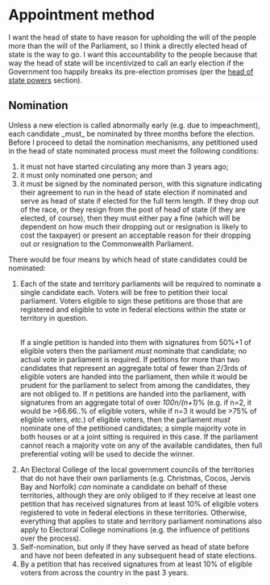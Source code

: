 Appointment method
===================

I want the head of state to have reason for upholding the will of the people more than the will of the Parliament, so I think a directly elected head of state is the way to go. I want this accountability to the people because that way the head of state will be incentivized to call an early election if the Government too happily breaks its pre-election promises (per the [head of state powers](#Head-of-state-powers) section).

<h2 style="background-color: white; border: none;">Nomination</h2>
Unless a new election is called abnormally early (e.g. due to impeachment), each candidate _must_ be nominated by three months before the election. Before I proceed to detail the nomination mechanisms, any petitioned used in the head of state nominated process must meet the following conditions:

1. it must not have started circulating any more than 3 years ago;
2. it must only nominated one person; and
3. it must be signed by the nominated person, with this signature indicating their agreement to run in the head of state election if nominated and serve as head of state if elected for the full term length. If they drop out of the race, or they resign from the post of head of state (if they are elected, of course), then they must either pay a fine (which will be dependent on how much their dropping out or resignation is likely to cost the taxpayer) or present an acceptable reason for their dropping out or resignation to the Commonwealth Parliament.

There would be four means by which head of state candidates could be nominated:

<ol>
<li>Each of the state and territory parliaments will be required to nominate a single candidate each. Voters will be free to petition their local parliament. Voters eligible to sign these petitions are those that are registered and eligible to vote in federal elections within the state or territory in question.<br/><br/>

If a single petition is handed into them with signatures from 50%+1 of eligible voters then the parliament <i>must</i> nominate that candidate; no actual vote in parliament is required. If petitions for more than two candidates that represent an aggregate total of fewer than 2/3rds of eligible voters are handed into the parliament, then while it would be prudent for the parliament to select from among the candidates, they are not obliged to. If <i>n</i> petitions are handed into the parliament, with signatures from an aggregate total of over <i>100n/(n+1)</i>% (e.g. if n=2, it would be >66.66..% of eligible voters, while if n=3 it would be >75% of eligible voters, <i>etc.</i>) of eligible voters, then the parliament <i>must</i> nominate one of the petitioned candidates; a simple majority vote in both houses or at a joint sitting is required in this case. If the parliament cannot reach a majority vote on any of the available candidates, then full preferential voting will be used to decide the winner.</li>
<li>An Electoral College of the local government councils of the territories that do not have their own parliaments (e.g. Christmas, Cocos, Jervis Bay and Norfolk) <i>can</i> nominate a candidate on behalf of these territories, although they are only obliged to if they receive at least one petition that has received signatures from at least 10% of eligible voters registered to vote in federal elections in these territories. Otherwise, everything that applies to state and territory parliament nominations also apply to Electoral College nominations (e.g. the influence of petitions over the process).</li>
<li>Self-nomination, but only if they have served as head of state before and have <i>not</i> been defeated in any subsequent head of state elections.</li>
<li>By a petition that has received signatures from at least 10% of eligible voters from across the country in the past 3 years.</li>
</ol>